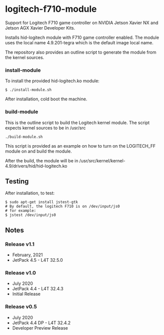 # logitech-f710-module
Support for Logitech F710 game controller on NVIDIA Jetson Xavier NX and Jetson AGX Xavier Developer Kits.

Installs hid-logitech module with F710 game controller enabled. The module uses the local name 4.9.201-tegra which is the default image local name.

The repository also provides an outline script to generate the module from the kernel sources.

### install-module
To install the provided hid-logitech.ko module:
```
$ ./install-module.sh
```
After installation, cold boot the machine.

### build-module
This is the outline script to build the Logitech kernel module. The script expects kernel sources to be in /usr/src
```
./build-module.sh
```
This script is provided as an example on how to turn on the LOGITECH_FF module on and build the module.

After the build, the module will be in /usr/src/kernel/kernel-4.9/drivers/hid/hid-logitech.ko


## Testing

After installation, to test:

```
$ sudo apt-get install jstest-gtk
# By default, the logitech F710 is on /dev/input/js0
# for example:
$ jstest /dev/input/js0
```

## Notes
### Release v1.1
* February, 2021
* JetPack 4.5 - L4T 32.5.0

### Release v1.0
* July 2020
* JetPack 4.4 - L4T 32.4.3
* Initial Release
### Release v0.5
* July 2020
* JetPack 4.4 DP - L4T 32.4.2
* Developer Preview Release



